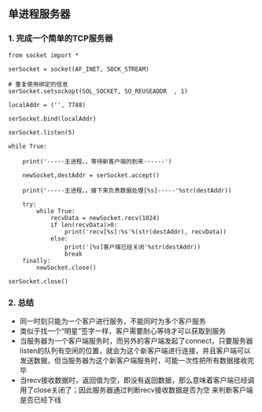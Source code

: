## 单进程服务器

### 1. 完成一个简单的TCP服务器

    from socket import *

    serSocket = socket(AF_INET, SOCK_STREAM)

    # 重复使用绑定的信息
    serSocket.setsockopt(SOL_SOCKET, SO_REUSEADDR  , 1)

    localAddr = ('', 7788)

    serSocket.bind(localAddr)

    serSocket.listen(5)

    while True:

        print('-----主进程，，等待新客户端的到来------')

        newSocket,destAddr = serSocket.accept()

        print('-----主进程，，接下来负责数据处理[%s]-----'%str(destAddr))

        try:
            while True:
                recvData = newSocket.recv(1024)
                if len(recvData)>0:
                    print('recv[%s]:%s'%(str(destAddr), recvData))
                else:
                    print('[%s]客户端已经关闭'%str(destAddr))
                    break
        finally:
            newSocket.close()

    serSocket.close()  

### 2. 总结

* 同一时刻只能为一个客户进行服务，不能同时为多个客户服务    
* 类似于找一个“明星”签字一样，客户需要耐心等待才可以获取到服务  
* 当服务器为一个客户端服务时，而另外的客户端发起了connect，只要服务器listen的队列有空闲的位置，就会为这个新客户端进行连接，并且客户端可以发送数据，但当服务器为这个新客户端服务时，可能一次性把所有数据接收完毕  
* 当recv接收数据时，返回值为空，即没有返回数据，那么意味着客户端已经调用了close关闭了；因此服务器通过判断recv接收数据是否为空 来判断客户端是否已经下线  
